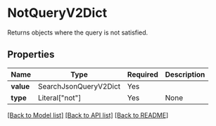 # NotQueryV2Dict

Returns objects where the query is not satisfied.

## Properties
| Name | Type | Required | Description |
| ------------ | ------------- | ------------- | ------------- |
**value** | SearchJsonQueryV2Dict | Yes |  |
**type** | Literal["not"] | Yes | None |


[[Back to Model list]](../../../README.md#models-v1-link) [[Back to API list]](../../../README.md#apis-v1-link) [[Back to README]](../../../README.md)
